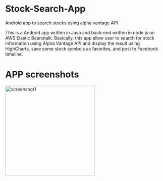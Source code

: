 # Stock-Search-App 


Android app to search stocks using alpha vantage API

This is a Android app written in Java and back-end written in node.js on AWS Elastic Beanstalk. Basically, this app allow user to search for stock information using Alpha Vantage API and display the result using HighCharts, save some stock symbols as favorites, and post to Facebook timeline.

# APP screenshots

<img width="284" alt="screenshot1" src="https://user-images.githubusercontent.com/29028455/41131960-0b148b6a-6a73-11e8-8f95-e1ea11cfe00c.png">
